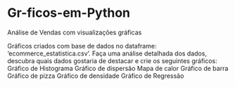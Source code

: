 # Gr-ficos-em-Python
Análise de Vendas com visualizações gráficas

Gráficos criados com base de dados no dataframe: ‘ecommerce_estatistica.csv’.
Faça uma análise detalhada dos dados, descubra quais dados gostaria de destacar e crie os seguintes gráficos:
Gráfico de Histograma
Gráfico de dispersão
Mapa de calor
Gráfico de barra
Gráfico de pizza
Gráfico de densidade
Gráfico de Regressão

